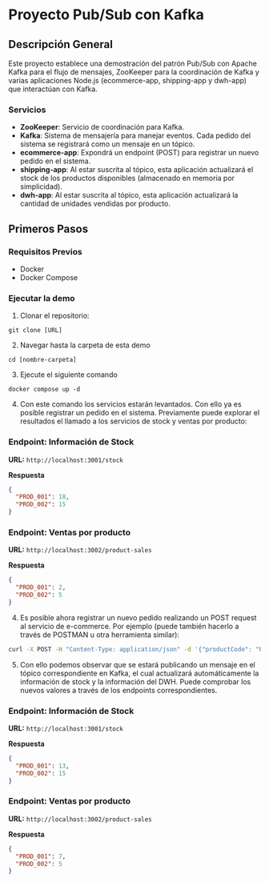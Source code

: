 # Proyecto Pub/Sub con Kafka

## Descripción General
Este proyecto establece una demostración del patrón Pub/Sub con Apache Kafka para el flujo de mensajes, ZooKeeper para la coordinación de Kafka y varias aplicaciones Node.js (ecommerce-app, shipping-app y dwh-app) que interactúan con Kafka.

### Servicios
- **ZooKeeper**: Servicio de coordinación para Kafka.
- **Kafka**: Sistema de mensajería para manejar eventos. Cada pedido del sistema se registrará como un mensaje en un tópico.
- **ecommerce-app**: Expondrá un endpoint (POST) para registrar un nuevo pedido en el sistema.
- **shipping-app**: Al estar suscrita al tópico, esta aplicación actualizará el stock de los productos disponibles (almacenado en memoria por simplicidad).
- **dwh-app**: Al estar suscrita al tópico, esta aplicación actualizará la cantidad de unidades vendidas por producto.

## Primeros Pasos

### Requisitos Previos
- Docker
- Docker Compose

### Ejecutar la demo
1. Clonar el repositorio:
```
git clone [URL]
```

2. Navegar hasta la carpeta de esta demo
```
cd [nombre-carpeta]
```

3. Ejecute el siguiente comando
```
docker compose up -d
```
4. Con este comando los servicios estarán levantados. Con ello ya es posible registrar un pedido en el sistema. Previamente puede explorar el resultados el llamado a los servicios de stock y ventas por producto:

### Endpoint: Información de Stock

**URL:** `http://localhost:3001/stock`

**Respuesta**
```json
{
  "PROD_001": 18,
  "PROD_002": 15
}
``````

### Endpoint: Ventas por producto

**URL:** `http://localhost:3002/product-sales`

**Respuesta**
```json
{
  "PROD_001": 2,
  "PROD_002": 5
}
``````


4. Es posible ahora registrar un nuevo pedido realizando un POST request al servicio de e-commerce. Por ejemplo (puede también hacerlo a través de POSTMAN u otra herramienta similar):

```bash
curl -X POST -H "Content-Type: application/json" -d '{"productCode": "PROD_001", "quantity": 5}' http://localhost:3000/orders
```

5. Con ello podemos observar que se estará publicando un mensaje en el tópico correspondiente en Kafka, el cual actualizará automáticamente la información de stock y la información del DWH. Puede comprobar los nuevos valores a través de los endpoints correspondientes.

### Endpoint: Información de Stock

**URL:** `http://localhost:3001/stock`

**Respuesta**
```json
{
  "PROD_001": 13,
  "PROD_002": 15
}
``````

### Endpoint: Ventas por producto

**URL:** `http://localhost:3002/product-sales`

**Respuesta**
```json
{
  "PROD_001": 7,
  "PROD_002": 5
}
``````